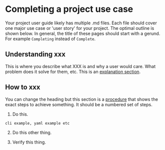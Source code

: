 # Completing a project use case

Your project user guide likely has multiple .md files.
Each file should cover one major use case or 'user story' for your project.
The optimal outline is shown below. In general, the title of these pages
should start with a gerund. For example `Completing` instead of `Complete`.

## Understanding xxx

This is where you describe what XXX is and why a user
would care. What problem does it solve for them, etc. This is an 
[explanation section](https://diataxis.fr/explanation/).

## How to xxx

You can change the heading but this section is a 
[procedure](https://diataxis.fr/how-to-guides/) that shows the exact steps to
 achieve something. It should be a numbered set of steps.

1. Do this.

```
cli example, yaml example etc
```

2. Do this other thing.

3. Verify this thing.



